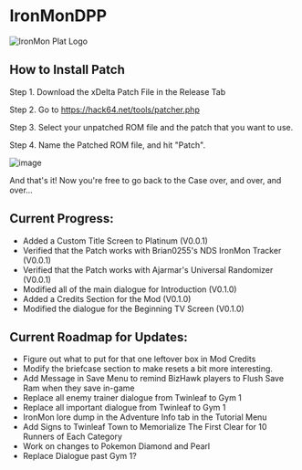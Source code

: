 # IronMonDPP

![IronMon Plat Logo](https://user-images.githubusercontent.com/109924208/181129496-0fd8017e-1660-42e7-8f85-f48881de97e5.png)

## How to Install Patch

Step 1. Download the xDelta Patch File in the Release Tab

Step 2. Go to https://hack64.net/tools/patcher.php

Step 3. Select your unpatched ROM file and the patch that you want to use.

Step 4. Name the Patched ROM file, and hit "Patch".

![image](https://user-images.githubusercontent.com/109924208/180869407-cdb873ab-2f4c-4419-86b7-9dc770e41a82.png)

And that's it! Now you're free to go back to the Case over, and over, and over...

## Current Progress:

- Added a Custom Title Screen to Platinum (V0.0.1)
- Verified that the Patch works with Brian0255's NDS IronMon Tracker (V0.0.1)
- Verified that the Patch works with Ajarmar's Universal Randomizer (V0.0.1)
- Modified all of the main dialogue for Introduction (V0.1.0)
- Added a Credits Section for the Mod (V0.1.0)
- Modified the dialogue for the Beginning TV Screen (V0.1.0)

## Current Roadmap for Updates:

- Figure out what to put for that one leftover box in Mod Credits
- Modify the briefcase section to make resets a bit more interesting.
- Add Message in Save Menu to remind BizHawk players to Flush Save Ram when they save in-game
- Replace all enemy trainer dialogue from Twinleaf to Gym 1
- Replace all important dialogue from Twinleaf to Gym 1
- IronMon lore dump in the Adventure Info tab in the Tutorial Menu
- Add Signs to Twinleaf Town to Memorialize The First Clear for 10 Runners of Each Category
- Work on changes to Pokemon Diamond and Pearl
- Replace Dialogue past Gym 1?
  
  
